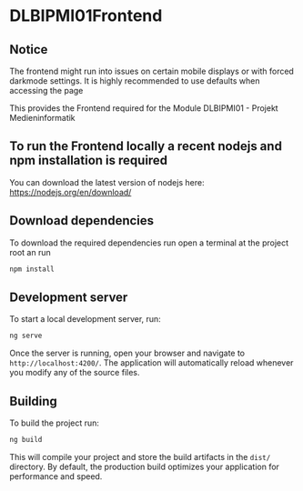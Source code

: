 # DLBIPMI01Frontend

## Notice

The frontend might run into issues on certain mobile displays or with forced darkmode settings. It is highly recommended to use defaults when accessing the page


This provides the Frontend required for the Module DLBIPMI01 - Projekt Medieninformatik

## To run the Frontend locally a recent nodejs and npm installation is required

You can download the latest version of nodejs here: https://nodejs.org/en/download/

## Download dependencies

To download the required dependencies run open a terminal at the project root an run

```bash
npm install
```

## Development server

To start a local development server, run:

```bash
ng serve
```

Once the server is running, open your browser and navigate to `http://localhost:4200/`. The application will automatically reload whenever you modify any of the source files.

## Building

To build the project run:

```bash
ng build
```

This will compile your project and store the build artifacts in the `dist/` directory. By default, the production build optimizes your application for performance and speed.
